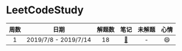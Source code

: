 # LeetCodeStudy
|周数|日期|解题数|笔记|未解题|心情|
|:-:|:-:|:-:|:-:|:-:|:-:|
|1|2019/7/8 - 2019/7/14|18|[:page_with_curl:](https://github.com/liveForExperience/LeetCodeStudy/blob/master/src/main/java/com/bottomlord/week_1/NOTE.md) | - |:smile:|